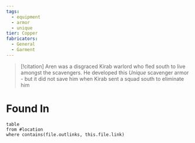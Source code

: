 ```yaml
---
tags:
  - equipment
  - armor
  - unique
tier: Copper
fabricators:
  - General
  - Garment
---
```

> [!citation]
> Aren was a disgraced Kirab warlord who fled south to live amongst the scavengers. He developed this *Unique* scavenger armor - but it did not save him when Kirab sent a squad south to eliminate him
# Found In
```dataview
table
from #location 
where contains(file.outlinks, this.file.link)
```
